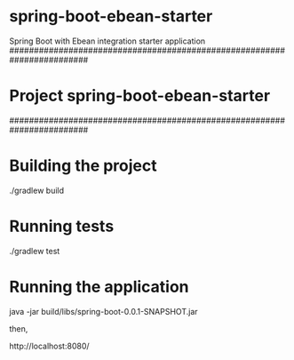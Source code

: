 # spring-boot-ebean-starter
Spring Boot with Ebean integration starter application
########################################################################
# Project spring-boot-ebean-starter
########################################################################

# Building the project
./gradlew build

# Running tests
./gradlew test

# Running the application

java -jar build/libs/spring-boot-0.0.1-SNAPSHOT.jar

then,

http://localhost:8080/


